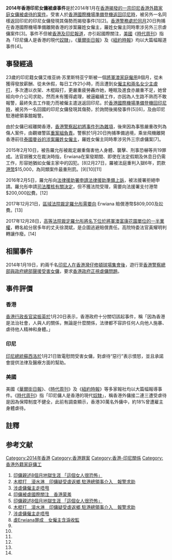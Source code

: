 **2014年香港印尼女傭被虐事件**是於2014年1月在[香港揭發的一宗](../Page/香港.md "wikilink")[印尼](https://zh.wikipedia.org/wiki/印尼 "wikilink")[香港外籍家庭女傭被虐待的案件](../Page/香港外籍家庭傭工.md "wikilink")。受害人於[香港國際機場準備登機返回印尼時](../Page/香港國際機場.md "wikilink")，被另外一名同樣返回印尼的印尼女傭發現其傷勢而揭發事件\[1\]\[2\]。[香港警務處於同月](../Page/香港警務處.md "wikilink")20日拘捕在香港國際機場準備離開香港的涉案羅姓女僱主，羅姓女僱主同時牽涉另外三宗虐傭案件\[3\]。事件不但被[香港及](../Page/香港傳媒.md "wikilink")[印尼報道](https://zh.wikipedia.org/wiki/印尼傳媒 "wikilink")，亦引起國際關注，[美國](https://zh.wikipedia.org/wiki/美國 "wikilink")《[時代周刊](https://zh.wikipedia.org/wiki/時代周刊 "wikilink")》指為「印尼傭人是香港的現代[奴隸](https://zh.wikipedia.org/wiki/奴隸 "wikilink")」，《[華爾街日報](https://zh.wikipedia.org/wiki/華爾街日報 "wikilink")》及《[紐約時報](https://zh.wikipedia.org/wiki/紐約時報 "wikilink")》均以大篇幅報道事件\[4\]。

## 事發經過

23歲的印尼籍女傭艾维亚纳·苏里斯特亚宁斯被一個[將軍澳家庭僱用](../Page/將軍澳.md "wikilink")8個月，從未獲得發放薪酬、從未休假，每日工作21小時，而且遭到女[僱主和兩名女少主虐打](https://zh.wikipedia.org/wiki/僱主 "wikilink")，多次遭以衣架、木棍毆打，更嚴重疲勞轟炸她，睡眠及進食亦嚴重不足，她曾經向中介公司求助，然而未有獲得處理，被逼繼續工作，亦因為人生路不熟而不敢報警，最終失去工作能力而被僱主遣送返回印尼。於[香港國際機場準備登機回印尼時](../Page/香港國際機場.md "wikilink")，被另外一名回國的印尼女傭發現其傷勢，於詢問後揭發事件\[5\]\[6\]，及由印尼駐港總領事館報警。

由於女傭已經離開香港，[香港警察起初將事件列為雜項](https://zh.wikipedia.org/wiki/香港警察 "wikilink")，後來因為事態嚴重改列為傷人案件，由觀塘警區[重案組負責](https://zh.wikipedia.org/wiki/重案組 "wikilink")。警察於1月20日拘捕準備過境，乘坐飛機離開香港前往[泰國](https://zh.wikipedia.org/wiki/泰國 "wikilink")[曼谷的涉案羅姓女僱主](../Page/曼谷.md "wikilink")，羅姓女僱主同時牽涉另外三宗虐傭案\[7\]。

2015年2月10日，被告羅允彤被裁定嚴重傷害他人身體、襲擊、刑事恐嚇等共19罪成。法官胡雅文在裁決時指，Erwiana在案發期間、即使在法定假期及休息日仍需工作，形容她猶如女僱主家中的囚犯。\[8\]2月27日，羅被法庭重判入獄6年，罰款[港幣](https://zh.wikipedia.org/wiki/港幣 "wikilink")$15,000，為同類案件最重刑罰。\[9\]\[10\]\[11\]

2016年2月5日，羅允彤向[法律援助署申請法律援助準備上訴](../Page/法律援助署.md "wikilink")，被法援署拒絕申請。羅允彤申請[司法覆核有關決定](../Page/司法覆核.md "wikilink")，但不獲法院受理，需要向法援署支付港幣$200,000訟費。\[12\]

2017年12月21日，[區域法院裁定羅允彤需要向](https://zh.wikipedia.org/wiki/香港區域法院 "wikilink")
Erwiana 賠償港幣$809,000及訟費。\[13\]

2017年12月28日，[高等法院裁定羅允彤將名下位於](https://zh.wikipedia.org/wiki/香港高等法院 "wikilink")[將軍澳](../Page/將軍澳.md "wikilink")[富康花園單位的一半業權](../Page/富康花園.md "wikilink")，轉名給分居多年的丈夫徐潤斌，是企圖逃避賠償責任。高院特委法官黃耀明判轉讓作廢。\[14\]

## 相關事件

2014年1月19日，約兩千名[印尼人在香港](https://zh.wikipedia.org/wiki/印尼人 "wikilink")[灣仔](../Page/灣仔.md "wikilink")[修頓球場集會後](../Page/修頓球場.md "wikilink")，遊行至[香港警察總部與](../Page/香港警察總部.md "wikilink")[政府總部聲援受害女傭](https://zh.wikipedia.org/wiki/政府總部_\(香港\) "wikilink")，要求[香港政府正視虐傭問題](https://zh.wikipedia.org/wiki/香港政府 "wikilink")。

## 事件評價

### 香港

[香港行政長官](https://zh.wikipedia.org/wiki/香港行政長官 "wikilink")[梁振英於](../Page/梁振英.md "wikilink")1月20日表示，香港政府十分關切該起事件，稱「因為香港是法治社會，人與人的關係，無論是什麼關係，法律都不容許任何人向他人施暴、虐待他人精神和身體。」

### 印尼

[印尼總統](https://zh.wikipedia.org/wiki/印尼總統 "wikilink")[蘇西洛於](https://zh.wikipedia.org/wiki/蘇西洛 "wikilink")1月21日致電慰問受害女傭，對虐待“惡行”表示憤怒，並且承諾會提供法律及醫療方面的幫助。

### 美國

美國《[華爾街日報](https://zh.wikipedia.org/wiki/華爾街日報 "wikilink")》、《[時代周刊](https://zh.wikipedia.org/wiki/時代周刊 "wikilink")》及《[紐約時報](https://zh.wikipedia.org/wiki/紐約時報 "wikilink")》等多家報社均以大篇幅報導事件。《[時代周刊](https://zh.wikipedia.org/wiki/時代周刊 "wikilink")》指「印尼傭人是香港的現代[奴隸](https://zh.wikipedia.org/wiki/奴隸 "wikilink")」，稱香港外傭接二連三遭受虐待是因為保障制度不健全，此前有調查顯示，香港30萬名外傭中，約18%曾遭雇主身體虐待。

## 註釋

## 参考文献

[Category:2014年香港](https://zh.wikipedia.org/wiki/Category:2014年香港 "wikilink")
[Category:香港罪案](https://zh.wikipedia.org/wiki/Category:香港罪案 "wikilink")
[Category:香港-印尼關係](https://zh.wikipedia.org/wiki/Category:香港-印尼關係 "wikilink")
[Category:香港外籍家庭傭工](https://zh.wikipedia.org/wiki/Category:香港外籍家庭傭工 "wikilink")

1.  [印傭親述8個月地獄生涯
    「這個女人很恐怖」](http://hk.apple.nextmedia.com/news/art/20140117/18596307)
2.  [木棍打　滾水淋　印傭疑受虐返鄉
    駐港總領事介入　報警求助](http://hk.apple.nextmedia.com/news/art/20140113/18590181)
3.  [涉虐傭僱主走唔甩](http://hk.apple.nextmedia.com/news/first/20140121/18600192)
4.  [印傭被虐國際關注　香港蒙羞](http://hk.apple.nextmedia.com/news/art/20140116/18594945)
5.  [印傭親述8個月地獄生涯
    「這個女人很恐怖」](http://hk.apple.nextmedia.com/news/art/20140117/18596307)
6.  [木棍打　滾水淋　印傭疑受虐返鄉
    駐港總領事介入　報警求助](http://hk.apple.nextmedia.com/news/art/20140113/18590181)
7.  [涉虐傭僱主走唔甩](http://hk.apple.nextmedia.com/news/first/20140121/18600192)
8.  [虐Erwiana罪成　女僱主含淚收監](http://hk.apple.nextmedia.com/news/first/20150211/19037619)
9.
10.
11.
12.
13.
14.